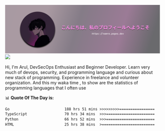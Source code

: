 ![banner](.github/profile-markdown.png)
<img src="https://user-images.githubusercontent.com/73097560/115834477-dbab4500-a447-11eb-908a-139a6edaec5c.gif"></p>

Hi, I'm Arul, DevSecOps Enthusiast and Beginner Developer. Learn very much of devops, security, and programming language and curious about new stack of programming. Experience in freelance and volunteer organization. And this my waka time , to show are the statistics of programming languages that I often use

📊 **Quote Of The Day is:**
<!--START_SECTION:waka-->

```txt
Go                         188 hrs 51 mins >>>>>>>>>================   37.04 %
TypeScript                 70 hrs 34 mins  >>>======================   13.84 %
Python                     66 hrs 52 mins  >>>======================   13.12 %
HTML                       25 hrs 38 mins  >========================   05.03 %
```

<!--END_SECTION:waka-->
